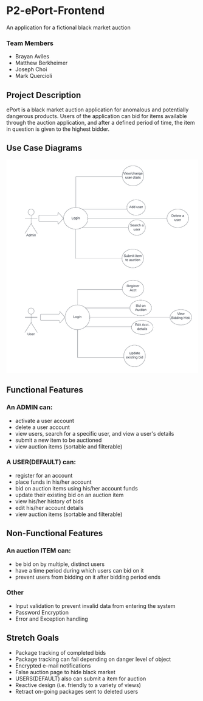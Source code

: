 # P2-ePort-Frontend

An application for a fictional black market auction 

### Team Members
* Brayan Aviles
* Matthew Berkheimer
* Joseph Choi
* Mark Quercioli

## Project Description
ePort is a black market auction application for anomalous and potentially dangerous products. 
Users of the application can bid for items available through the auction application, and after a defined
period of time, the item in question is given to the highest bidder.

## Use Case Diagrams
<img src=https://github.com/220516-Java-Angular-Enterprise/P2-ePort-Frontend/blob/marks-branch/ePort_useDiagram.png>

## Functional Features
### An ADMIN can:

* activate a user account
* delete a user account
* view users, search for a specific user, and view a user's details
* submit a new item to be auctioned
* view auction items (sortable and filterable)

### A USER(DEFAULT) can:

* register for an account
* place funds in his/her account
* bid on auction items using his/her account funds
* update their existing bid on an auction item
* view his/her history of bids
* edit his/her account details
* view auction items (sortable and filterable)

## Non-Functional Features

### An auction ITEM can:

* be bid on by multiple, distinct users
* have a time period during which users can bid on it
* prevent users from bidding on it after bidding period ends

### Other 
* Input validation to prevent invalid data from entering the system
* Password Encryption
* Error and Exception handling

## Stretch Goals

* Package tracking of completed bids
* Package tracking can fail depending on danger level of object
* Encrypted e-mail notifications
* False auction page to hide black market
* USERS(DEFAULT) also can submit a item for auction
* Reactive design (i.e. friendly to a variety of views)
* Retract on-going packages sent to deleted users
